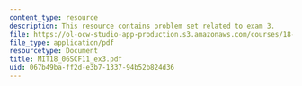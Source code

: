 ```yaml
---
content_type: resource
description: This resource contains problem set related to exam 3.
file: https://ol-ocw-studio-app-production.s3.amazonaws.com/courses/18-06sc-linear-algebra-fall-2011/067b49baff2de3b7133794b52b824d36_MIT18_06SCF11_ex3.pdf
file_type: application/pdf
resourcetype: Document
title: MIT18_06SCF11_ex3.pdf
uid: 067b49ba-ff2d-e3b7-1337-94b52b824d36
---
```

